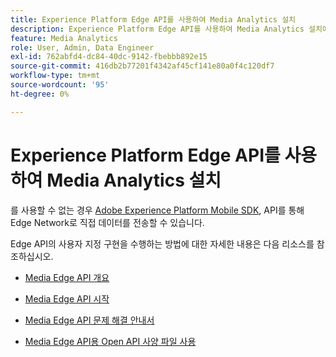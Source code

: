 ```yaml
---
title: Experience Platform Edge API를 사용하여 Media Analytics 설치
description: Experience Platform Edge API를 사용하여 Media Analytics 설치에 대한 리소스입니다.
feature: Media Analytics
role: User, Admin, Data Engineer
exl-id: 762abfd4-dc84-40dc-9142-fbebbb892e15
source-git-commit: 416db2b77201f4342af45cf141e80a0f4c120df7
workflow-type: tm+mt
source-wordcount: '95'
ht-degree: 0%

---
```


# Experience Platform Edge API를 사용하여 Media Analytics 설치

를 사용할 수 없는 경우 [Adobe Experience Platform Mobile SDK](/help/implementation/edge/implementation-edge.md), API를 통해 Edge Network로 직접 데이터를 전송할 수 있습니다.

Edge API의 사용자 지정 구현을 수행하는 방법에 대한 자세한 내용은 다음 리소스를 참조하십시오.

* [Media Edge API 개요](https://developer.adobe.com/cja-apis/docs/endpoints/media-edge/)

* [Media Edge API 시작](https://developer.adobe.com/cja-apis/docs/endpoints/media-edge/getting-started/)

* [Media Edge API 문제 해결 안내서](https://developer.adobe.com/cja-apis/docs/endpoints/media-edge/troubleshooting/)

* [Media Edge API용 Open API 사양 파일 사용](https://developer.adobe.com/cja-apis/docs/endpoints/media-edge/swagger/)
